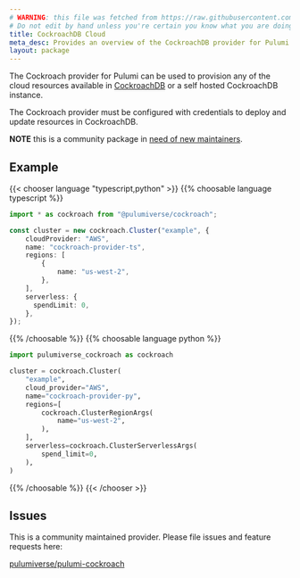 ```yaml
---
# WARNING: this file was fetched from https://raw.githubusercontent.com/pulumiverse/pulumi-cockroach/v0.9.4/docs/_index.md
# Do not edit by hand unless you're certain you know what you are doing!
title: CockroachDB Cloud
meta_desc: Provides an overview of the CockroachDB provider for Pulumi.
layout: package
---
```


The Cockroach provider for Pulumi can be used to provision any of the cloud resources available in [CockroachDB](https://www.cockroachlabs.com) or a self hosted CockroachDB instance.

The Cockroach provider must be configured with credentials to deploy and update resources in CockroachDB.

**NOTE** this is a community package in [need of new maintainers](https://github.com/pulumiverse/pulumi-cockroach/issues/75).

## Example

{{< chooser language "typescript,python" >}}
{{% choosable language typescript %}}

```typescript
import * as cockroach from "@pulumiverse/cockroach";

const cluster = new cockroach.Cluster("example", {
    cloudProvider: "AWS",
    name: "cockroach-provider-ts",
    regions: [
        {
            name: "us-west-2",
        },
    ],
    serverless: {
      spendLimit: 0,
    },
});
```

{{% /choosable %}}
{{% choosable language python %}}

```python
import pulumiverse_cockroach as cockroach

cluster = cockroach.Cluster(
    "example",
    cloud_provider="AWS",
    name="cockroach-provider-py",
    regions=[
        cockroach.ClusterRegionArgs(
            name="us-west-2",
        ),
    ],
    serverless=cockroach.ClusterServerlessArgs(
        spend_limit=0,
    ),
)
```

{{% /choosable %}}
{{< /chooser >}}

## Issues

This is a community maintained provider. Please file issues and feature requests here:

[pulumiverse/pulumi-cockroach](https://github.com/pulumiverse/pulumi-cockroach/issues)

